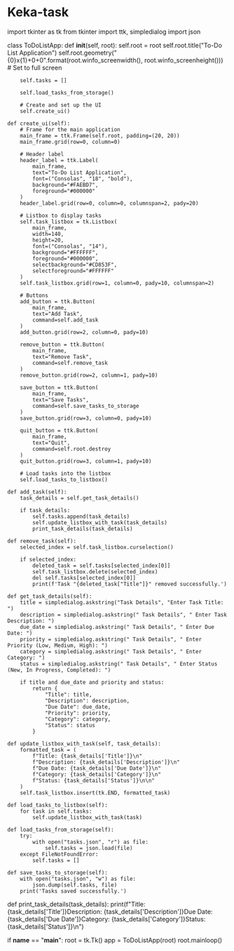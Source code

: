 # Keka-task
import tkinter as tk 
from tkinter import ttk, simpledialog
import json

class ToDoListApp:
    def __init__(self, root):
        self.root = root
        self.root.title("To-Do List Application")
        self.root.geometry("{0}x{1}+0+0".format(root.winfo_screenwidth(), root.winfo_screenheight()))  # Set to full screen

        self.tasks = []

        self.load_tasks_from_storage()

        # Create and set up the UI
        self.create_ui()

    def create_ui(self):
        # Frame for the main application
        main_frame = ttk.Frame(self.root, padding=(20, 20))
        main_frame.grid(row=0, column=0)

        # Header label
        header_label = ttk.Label(
            main_frame,
            text="To-Do List Application",
            font=("Consolas", "18", "bold"),
            background="#FAEBD7",
            foreground="#000000"
        )
        header_label.grid(row=0, column=0, columnspan=2, pady=20)

        # Listbox to display tasks
        self.task_listbox = tk.Listbox(
            main_frame,
            width=140,
            height=20,
            font=("Consolas", "14"),
            background="#FFFFFF",
            foreground="#000000",
            selectbackground="#CD853F",
            selectforeground="#FFFFFF"
        )
        self.task_listbox.grid(row=1, column=0, pady=10, columnspan=2)

        # Buttons
        add_button = ttk.Button(
            main_frame,
            text="Add Task",
            command=self.add_task
        )
        add_button.grid(row=2, column=0, pady=10)

        remove_button = ttk.Button(
            main_frame,
            text="Remove Task",
            command=self.remove_task
        )
        remove_button.grid(row=2, column=1, pady=10)

        save_button = ttk.Button(
            main_frame,
            text="Save Tasks",
            command=self.save_tasks_to_storage
        )
        save_button.grid(row=3, column=0, pady=10)

        quit_button = ttk.Button(
            main_frame,
            text="Quit",
            command=self.root.destroy
        )
        quit_button.grid(row=3, column=1, pady=10)

        # Load tasks into the listbox
        self.load_tasks_to_listbox()

    def add_task(self):
        task_details = self.get_task_details()

        if task_details:
            self.tasks.append(task_details)
            self.update_listbox_with_task(task_details)
            print_task_details(task_details)

    def remove_task(self):
        selected_index = self.task_listbox.curselection()

        if selected_index:
            deleted_task = self.tasks[selected_index[0]]
            self.task_listbox.delete(selected_index)
            del self.tasks[selected_index[0]]
            print(f'Task "{deleted_task["Title"]}" removed successfully.')

    def get_task_details(self):
        title = simpledialog.askstring("Task Details", "Enter Task Title: ")
        description = simpledialog.askstring(" Task Details", " Enter Task Description: ")
        due_date = simpledialog.askstring(" Task Details", " Enter Due Date: ")
        priority = simpledialog.askstring(" Task Details", " Enter Priority (Low, Medium, High): ")
        category = simpledialog.askstring(" Task Details", " Enter Category: ")
        status = simpledialog.askstring(" Task Details", " Enter Status (New, In Progress, Completed): ")

        if title and due_date and priority and status:
            return {
                "Title": title,
                "Description": description,
                "Due Date": due_date,
                "Priority": priority,
                "Category": category,
                "Status": status
            }

    def update_listbox_with_task(self, task_details):
        formatted_task = (
            f"Title: {task_details['Title']}\n"
            f"Description: {task_details['Description']}\n"
            f"Due Date: {task_details['Due Date']}\n"
            f"Category: {task_details['Category']}\n"
            f"Status: {task_details['Status']}\n\n"
        )
        self.task_listbox.insert(tk.END, formatted_task)

    def load_tasks_to_listbox(self):
        for task in self.tasks:
            self.update_listbox_with_task(task)

    def load_tasks_from_storage(self):
        try:
            with open("tasks.json", "r") as file:
                self.tasks = json.load(file)
        except FileNotFoundError:
            self.tasks = []

    def save_tasks_to_storage(self):
        with open("tasks.json", "w") as file:
            json.dump(self.tasks, file)
        print('Tasks saved successfully.')

def print_task_details(task_details):
    print(f"Title: {task_details['Title']}Description: {task_details['Description']}Due Date: {task_details['Due Date']}Category: {task_details['Category']}Status: {task_details['Status']}\n")

if __name__ == "__main__":
    root = tk.Tk()
    app = ToDoListApp(root)
    root.mainloop()
